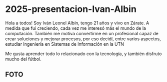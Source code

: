 # 2025-presentacion-Ivan-Albin
Hola a todos! Soy Iván Leonel Albín, tengo 21 años y vivo en Zárate. A medida que fui creciendo, cada vez me interesó más el mundo de la computación. También me motiva convertirme en un profesional capaz de crear soluciones y mejorar procesos, por eso decidí, entre varios aspectos, estudiar Ingeniería en Sistemas de Información en la UTN

Me gusta aprender todo lo relacionado con la tecnología, y también disfruto mucho del fútbol.

## FOTO 

